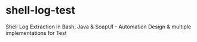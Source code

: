 # shell-log-test
Shell Log Extraction in Bash, Java &amp; SoapUI - Automation Design &amp; multiple implementations for Test
